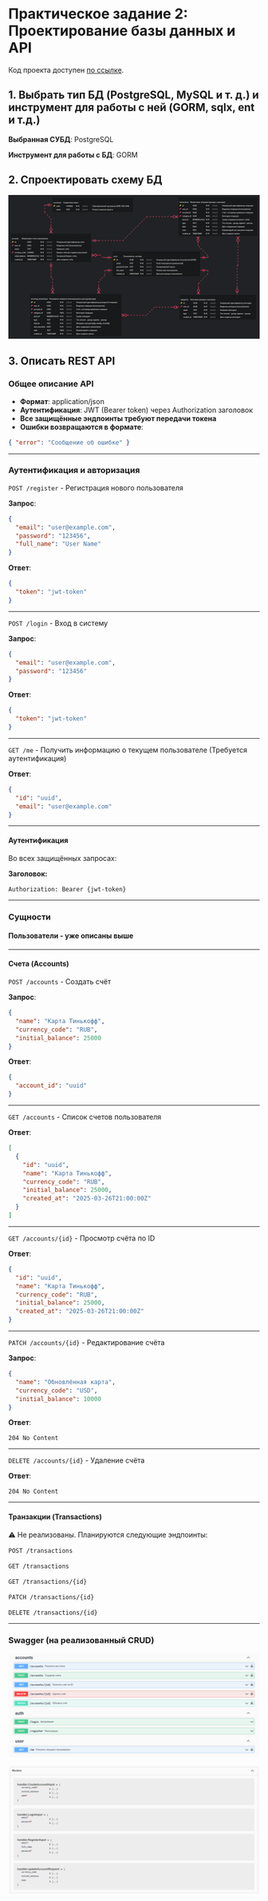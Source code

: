 # Практическое задание 2: Проектирование базы данных и API

Код проекта доступен [по ссылке](https://github.com/LeetManSup/mirea_finance_tracker/).


## 1. Выбрать тип БД (PostgreSQL, MySQL и т. д.) и инструмент для работы с ней (GORM, sqlx, ent и т.д.)

**Выбранная СУБД**: PostgreSQL

**Инструмент для работы с БД**: GORM

## 2. Спроектировать схему БД

![pictures](./images/image1.png)

## 3. Описать REST API

### Общее описание API
- **Формат**: application/json
- **Аутентификация**: JWT (Bearer token) через Authorization заголовок
- **Все защищённые эндпоинты требуют передачи токена**
- **Ошибки возвращаются в формате**:
```json
{ "error": "Сообщение об ошибке" }
```

---

### Аутентификация и авторизация

`POST /register` - Регистрация нового пользователя

**Запрос**:
```json
{
  "email": "user@example.com",
  "password": "123456",
  "full_name": "User Name"
}
```

**Ответ**:
```json
{
  "token": "jwt-token"
}
```

---

`POST /login` - Вход в систему

**Запрос**:
```json
{
  "email": "user@example.com",
  "password": "123456"
}
```

**Ответ**:
```json
{
  "token": "jwt-token"
}
```

---

`GET /me` - Получить информацию о текущем пользователе (Требуется аутентификация)

**Ответ**:
```json
{
  "id": "uuid",
  "email": "user@example.com"
}
```

---

#### Аутентификация

Во всех защищённых запросах:

**Заголовок:**
```
Authorization: Bearer {jwt-token}
```


---

### Сущности
#### Пользователи - уже описаны выше

---

#### Счета (Accounts)

`POST /accounts` - Создать счёт

**Запрос**:
```json
{
  "name": "Карта Тинькофф",
  "currency_code": "RUB",
  "initial_balance": 25000
}
```

**Ответ**:
```json
{
  "account_id": "uuid"
}
```

---

`GET /accounts` - Список счетов пользователя

**Ответ**:
```json
[
  {
    "id": "uuid",
    "name": "Карта Тинькофф",
    "currency_code": "RUB",
    "initial_balance": 25000,
    "created_at": "2025-03-26T21:00:00Z"
  }
]
```

---

`GET /accounts/{id}` - Просмотр счёта по ID

**Ответ**:
```json
{
  "id": "uuid",
  "name": "Карта Тинькофф",
  "currency_code": "RUB",
  "initial_balance": 25000,
  "created_at": "2025-03-26T21:00:00Z"
}
```

---

`PATCH /accounts/{id}` - Редактирование счёта

**Запрос**:
```json
{
  "name": "Обновлённая карта",
  "currency_code": "USD",
  "initial_balance": 10000
}
```

**Ответ**:
```
204 No Content
```

---

`DELETE /accounts/{id}` - Удаление счёта

**Ответ**:
```
204 No Content
```

---

#### Транзакции (Transactions)

⚠️ Не реализованы. Планируются следующие эндпоинты:

`POST /transactions`

`GET /transactions`

`GET /transactions/{id}`

`PATCH /transactions/{id}`

`DELETE /transactions/{id}`

---

### Swagger (на реализованный CRUD)

![alt text](images/image2.png)

![alt text](images/image3.png)